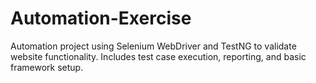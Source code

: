 # Automation-Exercise
Automation project using Selenium WebDriver and TestNG to validate website functionality. Includes test case execution, reporting, and basic framework setup.

